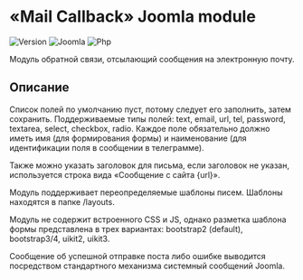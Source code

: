 # «Mail Callback» Joomla module

![Version](https://img.shields.io/badge/VERSION-1.3.0-0366d6.svg?style=for-the-badge)
![Joomla](https://img.shields.io/badge/joomla-3.7+-1A3867.svg?style=for-the-badge)
![Php](https://img.shields.io/badge/php-5.6+-8892BF.svg?style=for-the-badge)

Модуль обратной связи, отсылающий сообщения на электронную почту.

## Описание

Список полей по умолчанию пуст, потому следует его заполнить, затем сохранить. Поддерживаемые типы полей: text, email, url, tel, password, textarea, select, checkbox, radio. Каждое поле обязательно должно иметь имя (для формирования формы) и наименование (для идентификации поля в сообщении в телеграмме).

Также можно указать заголовок для письма, если заголовок не указан, используется строка вида «Сообщение с сайта {url}».

Модуль поддерживает переопределяемые шаблоны писем. Шаблоны находятся в папке /layouts.

Модуль не содержит встроенного CSS и JS, однако разметка шаблона формы представлена в трех вариантах: bootstrap2 (default), bootstrap3/4, uikit2, uikit3.

Сообщение об успешной отправке поста либо ошибке выводится посредством стандартного механизма системный сообщений Joomla.
